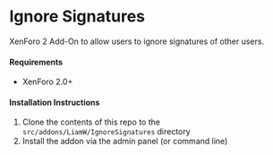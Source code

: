 # Ignore Signatures

XenForo 2 Add-On to allow users to ignore signatures of other users.

#### Requirements

 - XenForo 2.0+
 
#### Installation Instructions

 1. Clone the contents of this repo to the `src/addons/LiamW/IgnoreSignatures` directory
 2. Install the addon via the admin panel (or command line)